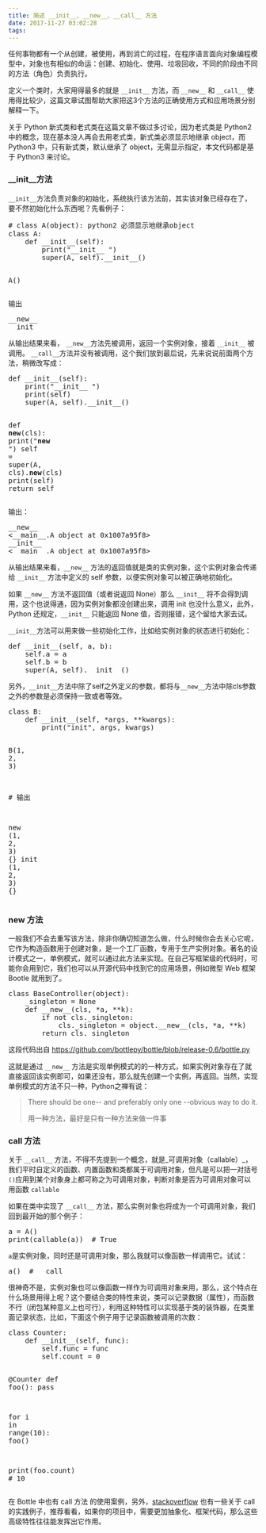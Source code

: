 ```yaml
---
title: 简述 __init__、__new__、__call__ 方法
date: 2017-11-27 03:02:28
tags:
---
```

任何事物都有一个从创建，被使用，再到消亡的过程，在程序语言面向对象编程模型中，对象也有相似的命运：创建、初始化、使用、垃圾回收，不同的阶段由不同的方法（角色）负责执行。

定义一个类时，大家用得最多的就是 `__init__` 方法，而 `__new__` 和 `__call__` 使用得比较少，这篇文章试图帮助大家把这3个方法的正确使用方式和应用场景分别解释一下。

关于 Python 新式类和老式类在这篇文章不做过多讨论，因为老式类是 Python2 中的概念，现在基本没人再会去用老式类，新式类必须显示地继承 object，而 Python3 中，只有新式类，默认继承了 object，无需显示指定，本文代码都是基于 Python3 来讨论。

<!-- more -->
### __init__方法

`__init__`方法负责对象的初始化，系统执行该方法前，其实该对象已经存在了，要不然初始化什么东西呢？先看例子：

<div class="highlight"><pre><span></span><span class="c1"># class A(object): python2 必须显示地继承object</span>
<span class="k">class</span> <span class="nc">A</span><span class="p">:</span>
    <span class="k">def</span> <span class="nf">__init__</span><span class="p">(</span><span class="bp">self</span><span class="p">):</span>
        <span class="k">print</span><span class="p">(</span><span class="s2">&quot;__init__ &quot;</span><span class="p">)</span>
        <span class="nb">super</span><span class="p">(</span><span class="n">A</span><span class="p">,</span> <span class="bp">self</span><span class="p">)</span><span class="o">.</span><span class="n">__init__</span><span class="p">()</span>

   

<span class="n">A</span><span class="p">()</span>
</pre></div>

输出

<div class="highlight"><pre><span></span>__new__
__init__
</pre></div>

从输出结果来看， `__new__`方法先被调用，返回一个实例对象，接着 `__init__` 被调用。 `__call__`方法并没有被调用，这个我们放到最后说，先来说说前面两个方法，稍微改写成：

<div class="highlight"><pre><span></span><span class="k">def</span> <span class="nf">__init__</span><span class="p">(</span><span class="bp">self</span><span class="p">):</span>
    <span class="k">print</span><span class="p">(</span><span class="s2">&quot;__init__ &quot;</span><span class="p">)</span>
    <span class="k">print</span><span class="p">(</span><span class="bp">self</span><span class="p">)</span>
    <span class="nb">super</span><span class="p">(</span><span class="n">A</span><span class="p">,</span> <span class="bp">self</span><span class="p">)</span><span class="o">.</span><span class="n">__init__</span><span class="p">()</span>

<span class="k">def</span> <span class="nf">__new__</span><span class="p">(</span><span class="n">cls</span><span class="p">):</span>
    <span class="k">print</span><span class="p">(</span><span class="s2">&quot;__new__ &quot;</span><span class="p">)</span>
    <span class="bp">self</span> <span class="o">=</span> <span class="nb">super</span><span class="p">(</span><span class="n">A</span><span class="p">,</span> <span class="n">cls</span><span class="p">)</span><span class="o">.</span><span class="n">__new__</span><span class="p">(</span><span class="n">cls</span><span class="p">)</span>
    <span class="k">print</span><span class="p">(</span><span class="bp">self</span><span class="p">)</span>
    <span class="k">return</span> <span class="bp">self</span>
</pre></div>

输出：

<div class="highlight"><pre><span></span><span class="n">__new__</span> 
<span class="o">&lt;</span><span class="n">__main__</span><span class="o">.</span><span class="n">A</span> <span class="nb">object</span> <span class="n">at</span> <span class="mh">0x1007a95f8</span><span class="o">&gt;</span>
<span class="n">__init__</span> 
<span class="o">&lt;</span><span class="n">__main__</span><span class="o">.</span><span class="n">A</span> <span class="nb">object</span> <span class="n">at</span> <span class="mh">0x1007a95f8</span><span class="o">&gt;</span>
</pre></div>

从输出结果来看，`__new__` 方法的返回值就是类的实例对象，这个实例对象会传递给 `__init__` 方法中定义的 self 参数，以便实例对象可以被正确地初始化。

如果 `__new__` 方法不返回值（或者说返回 None）那么 `__init__` 将不会得到调用，这个也说得通，因为实例对象都没创建出来，调用 init 也没什么意义，此外，Python 还规定，`__init__` 只能返回 None 值，否则报错，这个留给大家去试。

`__init__`方法可以用来做一些初始化工作，比如给实例对象的状态进行初始化：

<div class="highlight"><pre><span></span>def __init__(self, a, b):
    self.a = a
    self.b = b
    super(A, self).__init__()
</pre></div>

另外，`__init__`方法中除了self之外定义的参数，都将与`__new__`方法中除cls参数之外的参数是必须保持一致或者等效。

<div class="highlight"><pre><span></span><span class="k">class</span> <span class="nc">B</span><span class="p">:</span>
    <span class="k">def</span> <span class="nf">__init__</span><span class="p">(</span><span class="bp">self</span><span class="p">,</span> <span class="o">*</span><span class="n">args</span><span class="p">,</span> <span class="o">**</span><span class="n">kwargs</span><span class="p">):</span>
        <span class="k">print</span><span class="p">(</span><span class="s2">&quot;init&quot;</span><span class="p">,</span> <span class="n">args</span><span class="p">,</span> <span class="n">kwargs</span><span class="p">)</span>

  

<span class="n">B</span><span class="p">(</span><span class="mi">1</span><span class="p">,</span> <span class="mi">2</span><span class="p">,</span> <span class="mi">3</span><span class="p">)</span>

<span class="c1"># 输出</span>

<span class="n">new</span> <span class="p">(</span><span class="mi">1</span><span class="p">,</span> <span class="mi">2</span><span class="p">,</span> <span class="mi">3</span><span class="p">)</span> <span class="p">{}</span>
<span class="n">init</span> <span class="p">(</span><span class="mi">1</span><span class="p">,</span> <span class="mi">2</span><span class="p">,</span> <span class="mi">3</span><span class="p">)</span> <span class="p">{}</span>
</pre></div>

### __new__ 方法

一般我们不会去重写该方法，除非你确切知道怎么做，什么时候你会去关心它呢，它作为构造函数用于创建对象，是一个工厂函数，专用于生产实例对象。著名的设计模式之一，单例模式，就可以通过此方法来实现。在自己写框架级的代码时，可能你会用到它，我们也可以从开源代码中找到它的应用场景，例如微型 Web 框架 Bootle 就用到了。

<div class="highlight"><pre><span></span><span class="k">class</span> <span class="n">BaseController</span>(<span class="n">object</span>):
    <span class="n">_singleton</span> = <span class="n">None</span>
    <span class="n">def</span> <span class="n">__new__</span>(<span class="n">cls</span>, *<span class="n">a</span>, **<span class="n">k</span>):
        <span class="k">if</span> <span class="nb">not</span> <span class="n">cls</span>.<span class="n">_singleton:</span>
            <span class="n">cls</span>.<span class="n">_singleton</span> = <span class="n">object</span>.<span class="n">__new__</span>(<span class="n">cls</span>, *<span class="n">a</span>, **<span class="n">k</span>)
        <span class="k">return</span> <span class="n">cls</span>.<span class="n">_singleton</span>
</pre></div>

这段代码出自 https://github.com/bottlepy/bottle/blob/release-0.6/bottle.py

这就是通过 `__new__` 方法是实现单例模式的的一种方式，如果实例对象存在了就直接返回该实例即可，如果还没有，那么就先创建一个实例，再返回。当然，实现单例模式的方法不只一种，Python之禅有说：

> There should be one-- and preferably only one --obvious way to do it.  
> 
> 用一种方法，最好是只有一种方法来做一件事

### __call__ 方法

关于 `__call__` 方法，不得不先提到一个概念，就是_可调用对象（callable）_，我们平时自定义的函数、内置函数和类都属于可调用对象，但凡是可以把一对括号`()`应用到某个对象身上都可称之为可调用对象，判断对象是否为可调用对象可以用函数 `callable`

如果在类中实现了 `__call__` 方法，那么实例对象也将成为一个可调用对象，我们回到最开始的那个例子：

<div class="highlight"><pre><span></span>a = A()
print(callable(a))  # True
</pre></div>

`a`是实例对象，同时还是可调用对象，那么我就可以像函数一样调用它。试试：

<div class="highlight"><pre><span></span>a()  # __call__
</pre></div>

很神奇不是，实例对象也可以像函数一样作为可调用对象来用，那么，这个特点在什么场景用得上呢？这个要结合类的特性来说，类可以记录数据（属性），而函数不行（闭包某种意义上也可行），利用这种特性可以实现基于类的装饰器，在类里面记录状态，比如，下面这个例子用于记录函数被调用的次数：

<div class="highlight"><pre><span></span><span class="k">class</span> <span class="n">Counter:</span>
    <span class="n">def</span> <span class="n">__init__</span>(<span class="k">self</span>, <span class="n">func</span>):
        <span class="k">self</span>.<span class="n">func</span> = <span class="n">func</span>
        <span class="k">self</span>.<span class="nb">count</span> = <span class="mi">0</span>

   

<span class="nv">@Counter</span>
<span class="n">def</span> <span class="n">foo</span>():
    <span class="nb">pass</span>

<span class="k">for</span> <span class="n">i</span> <span class="n">in</span> <span class="n">range</span>(<span class="mi">10</span>):
    <span class="n">foo</span>()

<span class="nb">print</span>(<span class="n">foo</span>.<span class="nb">count</span>)  <span class="c c-Singleline"># 10</span>
</pre></div>

在 Bottle 中也有 call 方法 的使用案例，另外，[stackoverflow](https://stackoverflow.com/questions/5824881/python-call-special-method-practical-example) 也有一些关于 call 的实践例子，推荐看看，如果你的项目中，需要更加抽象化、框架代码，那么这些高级特性往往能发挥出它作用。